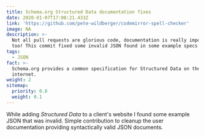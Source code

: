 ```yaml
---
title: Schema.org Structured Data documentation fixes
date: 2020-01-07T17:08:21.433Z
link: 'https://github.com/pete-wildberger/codemirror-spell-checker'
image: NA
description: >-
  Not all pull requests are glorious code, documentation is really important
  too! This commit fixed some invalid JSON found in some example specs.
tags:
  - JSON
fact: >-
  Schema.org provides a common specification for Structured Data on the
  internet.
weight: 2
sitemap:
  priority: 0.8
  weight: 0.1
---
```


While adding *Structured Data* to a client's website I found some example JSON that was invalid.  Simple contribution to cleanup the user documentation providing syntactically valid JSON documents.
